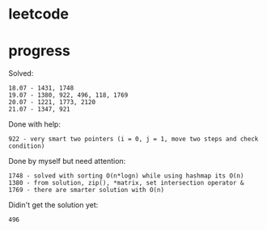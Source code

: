 # leetcode

# progress
Solved:  

```
18.07 - 1431, 1748
19.07 - 1380, 922, 496, 118, 1769
20.07 - 1221, 1773, 2120
21.07 - 1347, 921
```


Done with help:  
```
922 - very smart two pointers (i = 0, j = 1, move two steps and check condition)
```
Done by myself but need attention:  
```
1748 - solved with sorting O(n*logn) while using hashmap its O(n)
1380 - from solution, zip(), *matrix, set intersection operator &
1769 - there are smarter solution with O(n)
```

Didin't get the solution yet:
```
496
```
